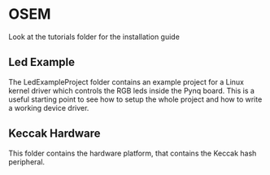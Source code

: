# OSEM

Look at the tutorials folder for the installation guide

## Led Example

The LedExampleProject folder contains an example project for a Linux kernel driver which controls the RGB leds inside the Pynq board. This is a useful starting point to see how to setup the whole project and how to write a working device driver.

## Keccak Hardware

This folder contains the hardware platform, that contains the Keccak hash peripheral.